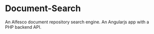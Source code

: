 # Document-Search
An Alfesco document repository search engine. An Angularjs app with a PHP backend API.
